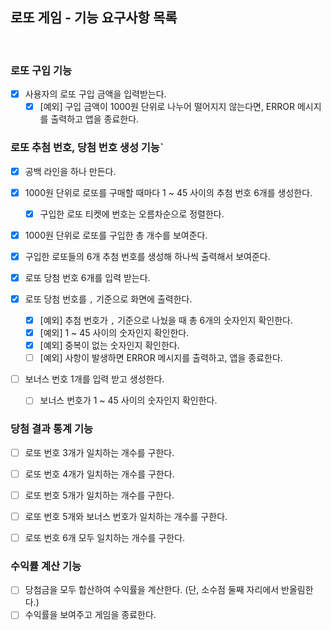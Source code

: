 ## 로또 게임 - 기능 요구사항 목록

<br>

### 로또 구입 기능

- [x] 사용자의 로또 구입 금액을 입력받는다.
  - [x] [예외] 구입 금액이 1000원 단위로 나누어 떨어지지 않는다면, ERROR 메시지를 출력하고 앱을 종료한다.

### 로또 추첨 번호, 당첨 번호 생성 기능`

- [x] 공백 라인을 하나 만든다.
- [x] 1000원 단위로 로또를 구매할 때마다 1 ~ 45 사이의 추첨 번호 6개를 생성한다.
  - [x] 구입한 로또 티켓에 번호는 오름차순으로 정렬한다.
- [x] 1000원 단위로 로또를 구입한 총 개수를 보여준다.
- [x] 구입한 로또들의 6개 추첨 번호를 생성해 하나씩 출력해서 보여준다.

- [x] 로또 당첨 번호 6개를 입력 받는다.
- [x] 로또 당첨 번호를 `,` 기준으로 화면에 출력한다.
  - [x] [예외] 추첨 번호가 `,` 기준으로 나눴을 때 총 6개의 숫자인지 확인한다.
  - [x] [예외] 1 ~ 45 사이의 숫자인지 확인한다.
  - [x] [예외] 중복이 없는 숫자인지 확인한다.
  - [ ] [예외] 사항이 발생하면 ERROR 메시지를 출력하고, 앱을 종료한다.
- [ ] 보너스 번호 1개를 입력 받고 생성한다.
  - [ ] 보너스 번호가 1 ~ 45 사이의 숫자인지 확인한다.

### 당첨 결과 통계 기능

- [ ] 로또 번호 3개가 일치하는 개수를 구한다.
- [ ] 로또 번호 4개가 일치하는 개수를 구한다.
- [ ] 로또 번호 5개가 일치하는 개수를 구한다.

- [ ] 로또 번호 5개와 보너스 번호가 일치하는 개수를 구한다.
- [ ] 로또 번호 6개 모두 일치하는 개수를 구한다.

### 수익률 계산 기능

- [ ] 당첨금을 모두 합산하여 수익률을 계산한다. (단, 소수점 둘째 자리에서 반올림한다.)
- [ ] 수익률을 보여주고 게임을 종료한다.
